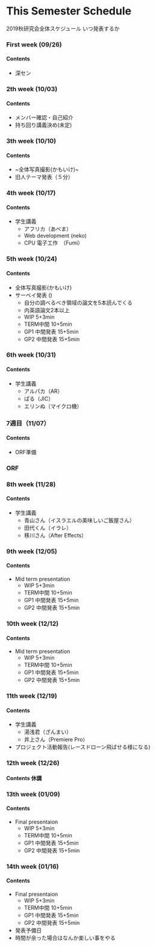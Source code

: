 # This Semester Schedule
2019秋研究会全体スケジュール
いつ発表するか

### First week (09/26)
#### Contents 
- 深セン

### 2th week (10/03)
#### Contents 

- メンバー確認・自己紹介
- 持ち回り講義決め(未定)

### 3th week (10/10)
#### Contents 
- ~全体写真撮影(かもいけ)~
- 旧人テーマ発表（５分）

### 4th week (10/17)
#### Contents 
- 学生講義
   - アフリカ（あべま）
   - Web development (neko)
   - CPU 電子工作　（Fumi）

### 5th week (10/24)
#### Contents 
- 全体写真撮影(かもいけ)
- サーベイ発表 ()
  - 自分の調べるべき領域の論文を5本読んでくる
  - 内英語論文2本以上
  - WIP        5+3min
  - TERM中間   10+5min
  - GP1 中間発表   15+5min
  - GP2 中間発表   15+5min

### 6th week (10/31)
#### Contents 
- 学生講義
    - アルパカ（AR）
    - ぱる（JIC）
    - エリンぬ（マイクロ機）
### 7週目（11/07）
#### Contents 
- ORF準備

### ORF

### 8th week (11/28)
#### Contents 
- 学生講義
   - 青山さん（イスラエルの美味しいご飯屋さん）
   - 田代くん（イラレ）
   - 移川さん（After Effects）



### 9th week (12/05)
#### Contents 
- Mid term presentation
  - WIP        5+3min
  - TERM中間   10+5min
  - GP1 中間発表   15+5min
  - GP2 中間発表   15+5min
  
### 10th week (12/12)
#### Contents 
- Mid term presentation
  - WIP           5+3min
  - TERM中間      10+5min
  - GP1 中間発表   15+5min
  - GP2 中間発表   15+5min
  
### 11th week (12/19)
#### Contents 
- 学生講義
   - 湯浅君（ざんまい）
   - 井上さん（Premiere Pro）
- プロジェクト活動報告(レースドローン飛ばせる様になる)


### 12th week (12/26)
#### Contents 休講



### 13th week (01/09)
#### Contents 
- Final presentaion
  - WIP        5+3min
  - TERM中間   10+5min
  - GP1 中間発表   15+5min
  - GP2 中間発表   15+5min

### 14th week (01/16)
#### Contents 
- Final presentaion
  - WIP        5+3min
  - TERM中間   10+5min
  - GP1 中間発表   15+5min
  - GP2 中間発表   15+5min
- 発表予備日
- 時間が余った場合はなんか楽しい事をやる
